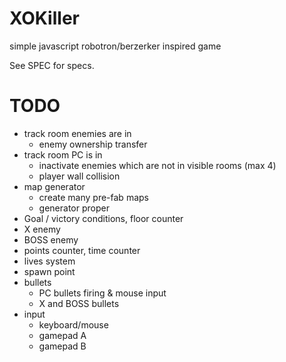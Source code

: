XOKiller
========

simple javascript robotron/berzerker inspired game

See SPEC for specs.

TODO
====

* track room enemies are in
  - enemy ownership transfer
* track room PC is in
  - inactivate enemies which are not in visible rooms (max 4)
  - player wall collision
* map generator
  - create many pre-fab maps
  - generator proper
* Goal / victory conditions, floor counter
* X enemy
* BOSS enemy
* points counter, time counter
* lives system
* spawn point
* bullets
  - PC bullets firing & mouse input
  - X and BOSS bullets
* input
  - keyboard/mouse
  - gamepad A
  - gamepad B
